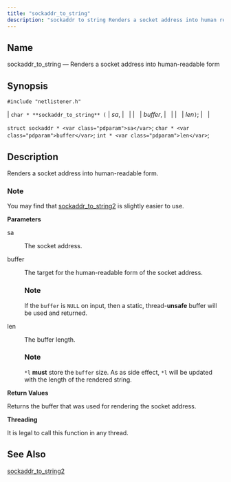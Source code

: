 ```yaml
---
title: "sockaddr_to_string"
description: "sockaddr to string Renders a socket address into human readable form char sockaddr to string sa buffer len struct sockaddr sa char buffer int len Renders a socket address into human readable form You may find that sockaddr to string 2 is slightly easier to use sa The socket address..."
---
```


<a name="apis.sockaddr_to_string"></a> 
## Name

sockaddr_to_string — Renders a socket address into human-readable form

## Synopsis

`#include "netlistener.h"`

| `char * **sockaddr_to_string** (` | <var class="pdparam">sa</var>, |   |
|   | <var class="pdparam">buffer</var>, |   |
|   | <var class="pdparam">len</var>`)`; |   |

`struct sockaddr * <var class="pdparam">sa</var>`;
`char * <var class="pdparam">buffer</var>`;
`int * <var class="pdparam">len</var>`;<a name="idp62160160"></a> 
## Description

Renders a socket address into human-readable form.

### Note

You may find that [sockaddr_to_string2](/momentum/3/3-api/apis-sockaddr-to-string-2) is slightly easier to use.

**<a name="idp62162912"></a> Parameters**

<dl class="variablelist">

<dt>sa</dt>

<dd>

The socket address.

</dd>

<dt>buffer</dt>

<dd>

The target for the human-readable form of the socket address.

### Note

If the `buffer` is `NULL` on input, then a static, thread-**unsafe** buffer will be used and returned.

</dd>

<dt>len</dt>

<dd>

The buffer length.

### Note

`*l` **must** store the `buffer` size. As as side effect, `*l` will be updated with the length of the rendered string.

</dd>

</dl>

**<a name="idp62175024"></a> Return Values**

Returns the buffer that was used for rendering the socket address.

**<a name="idp62175984"></a> Threading**

It is legal to call this function in any thread.

<a name="idp62177088"></a> 
## See Also

[sockaddr_to_string2](/momentum/3/3-api/apis-sockaddr-to-string-2)